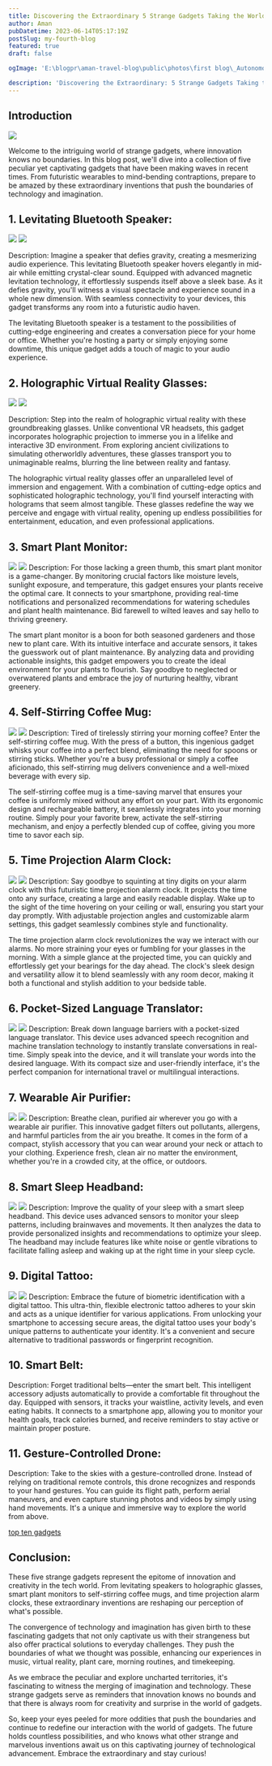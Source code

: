 ```yaml
---
title: Discovering the Extraordinary 5 Strange Gadgets Taking the World by Storm
author: Aman
pubDatetime: 2023-06-14T05:17:19Z
postSlug: my-fourth-blog
featured: true
draft: false

ogImage: 'E:\blogpr\aman-travel-blog\public\photos\first blog\_Autonomous Wea 0.png'

description: 'Discovering the Extraordinary: 5 Strange Gadgets Taking the World by Storm'
---
```


## Introduction

![](https://gforgadget.com/wp-content/uploads/2022/09/cool-tech-gadgets.jpg)

Welcome to the intriguing world of strange gadgets, where innovation knows no boundaries. In this blog post, we'll dive into a collection of five peculiar yet captivating gadgets that have been making waves in recent times. From futuristic wearables to mind-bending contraptions, prepare to be amazed by these extraordinary inventions that push the boundaries of technology and imagination.

## 1.  Levitating Bluetooth Speaker:

![](https://m.media-amazon.com/images/I/51uwboN6DhL.jpg)
![](https://amzn.to/3oWsIrg)

Description: Imagine a speaker that defies gravity, creating a mesmerizing audio experience. This levitating Bluetooth speaker hovers elegantly in mid-air while emitting crystal-clear sound. Equipped with advanced magnetic levitation technology, it effortlessly suspends itself above a sleek base. As it defies gravity, you'll witness a visual spectacle and experience sound in a whole new dimension. With seamless connectivity to your devices, this gadget transforms any room into a futuristic audio haven.



The levitating Bluetooth speaker is a testament to the possibilities of cutting-edge engineering and creates a conversation piece for your home or office. Whether you're hosting a party or simply enjoying some downtime, this unique gadget adds a touch of magic to your audio experience.

## 2.  Holographic Virtual Reality Glasses:

![](https://images.pexels.com/photos/6499165/pexels-photo-6499165.jpeg?auto=compress&cs=tinysrgb&w=1260&h=750&dpr=1)
![](https://amzn.to/3N8E0Au)



Description: Step into the realm of holographic virtual reality with these groundbreaking glasses. Unlike conventional VR headsets, this gadget incorporates holographic projection to immerse you in a lifelike and interactive 3D environment. From exploring ancient civilizations to simulating otherworldly adventures, these glasses transport you to unimaginable realms, blurring the line between reality and fantasy.

The holographic virtual reality glasses offer an unparalleled level of immersion and engagement. With a combination of cutting-edge optics and sophisticated holographic technology, you'll find yourself interacting with holograms that seem almost tangible. These glasses redefine the way we perceive and engage with virtual reality, opening up endless possibilities for entertainment, education, and even professional applications.

## 3. Smart Plant Monitor:

![](https://i5.walmartimages.com/asr/9df89bb1-017f-4a56-b6cc-61df9be99668.90e758cd90288e8f2a00268372e930fd.jpeg?odnHeight=768&odnWidth=768&odnBg=FFFFFF)
![](https://amzn.to/42D3c8e)
Description: For those lacking a green thumb, this smart plant monitor is a game-changer. By monitoring crucial factors like moisture levels, sunlight exposure, and temperature, this gadget ensures your plants receive the optimal care. It connects to your smartphone, providing real-time notifications and personalized recommendations for watering schedules and plant health maintenance. Bid farewell to wilted leaves and say hello to thriving greenery.

The smart plant monitor is a boon for both seasoned gardeners and those new to plant care. With its intuitive interface and accurate sensors, it takes the guesswork out of plant maintenance. By analyzing data and providing actionable insights, this gadget empowers you to create the ideal environment for your plants to flourish. Say goodbye to neglected or overwatered plants and embrace the joy of nurturing healthy, vibrant greenery.

## 4. Self-Stirring Coffee Mug:

![](https://tiimg.tistatic.com/fp/1/006/199/self-stirring-coffee-mug-209.jpg)
![](https://amzn.to/43EiSJt)
Description: Tired of tirelessly stirring your morning coffee? Enter the self-stirring coffee mug. With the press of a button, this ingenious gadget whisks your coffee into a perfect blend, eliminating the need for spoons or stirring sticks. Whether you're a busy professional or simply a coffee aficionado, this self-stirring mug delivers convenience and a well-mixed beverage with every sip.

The self-stirring coffee mug is a time-saving marvel that ensures your coffee is uniformly mixed without any effort on your part. With its ergonomic design and rechargeable battery, it seamlessly integrates into your morning routine. Simply pour your favorite brew, activate the self-stirring mechanism, and enjoy a perfectly blended cup of coffee, giving you more time to savor each sip.

## 5. Time Projection Alarm Clock:

![](https://m.media-amazon.com/images/I/51RQDwyCVpL._AC_UF894,1000_QL80_.jpg)
![](https://amzn.to/46fJXEP)
Description: Say goodbye to squinting at tiny digits on your alarm clock with this futuristic time projection alarm clock. It projects the time onto any surface, creating a large and easily readable display. Wake up to the sight of the time hovering on your ceiling or wall, ensuring you start your day promptly. With adjustable projection angles and customizable alarm settings, this gadget seamlessly combines style and functionality.

The time projection alarm clock revolutionizes the way we interact with our alarms. No more straining your eyes or fumbling for your glasses in the morning. With a simple glance at the projected time, you can quickly and effortlessly get your bearings for the day ahead. The clock's sleek design and versatility allow it to blend seamlessly with any room decor, making it both a functional and stylish addition to your bedside table.

## 6. Pocket-Sized Language Translator:
![](https://m.media-amazon.com/images/I/61ZDbYisudL._SL1500_.jpg)
![](https://amzn.to/3p11yiO)
Description: Break down language barriers with a pocket-sized language translator. This device uses advanced speech recognition and machine translation technology to instantly translate conversations in real-time. Simply speak into the device, and it will translate your words into the desired language. With its compact size and user-friendly interface, it's the perfect companion for international travel or multilingual interactions.

## 7. Wearable Air Purifier:
![](https://m.media-amazon.com/images/I/41GUXCnBimL._SL1500_.jpg)
![](https://amzn.to/3qFLK5J)
Description: Breathe clean, purified air wherever you go with a wearable air purifier. This innovative gadget filters out pollutants, allergens, and harmful particles from the air you breathe. It comes in the form of a compact, stylish accessory that you can wear around your neck or attach to your clothing. Experience fresh, clean air no matter the environment, whether you're in a crowded city, at the office, or outdoors.

## 8. Smart Sleep Headband:
![](https://m.media-amazon.com/images/I/91ojnosSI8L._SL1500_.jpg)
![](https://amzn.to/46eFXEu)
Description: Improve the quality of your sleep with a smart sleep headband. This device uses advanced sensors to monitor your sleep patterns, including brainwaves and movements. It then analyzes the data to provide personalized insights and recommendations to optimize your sleep. The headband may include features like white noise or gentle vibrations to facilitate falling asleep and waking up at the right time in your sleep cycle.

## 9. Digital Tattoo:
![](https://m.media-amazon.com/images/I/61asyImNm7L._SL1500_.jpg)
![](https://amzn.to/465DtIy)
Description: Embrace the future of biometric identification with a digital tattoo. This ultra-thin, flexible electronic tattoo adheres to your skin and acts as a unique identifier for various applications. From unlocking your smartphone to accessing secure areas, the digital tattoo uses your body's unique patterns to authenticate your identity. It's a convenient and secure alternative to traditional passwords or fingerprint recognition.

## 10. Smart Belt:

Description: Forget traditional belts—enter the smart belt. This intelligent accessory adjusts automatically to provide a comfortable fit throughout the day. Equipped with sensors, it tracks your waistline, activity levels, and even eating habits. It connects to a smartphone app, allowing you to monitor your health goals, track calories burned, and receive reminders to stay active or maintain proper posture.

## 11. Gesture-Controlled Drone:

Description: Take to the skies with a gesture-controlled drone. Instead of relying on traditional remote controls, this drone recognizes and responds to your hand gestures. You can guide its flight path, perform aerial maneuvers, and even capture stunning photos and videos by simply using hand movements. It's a unique and immersive way to explore the world from above.


<a target="_blank" href="https://www.amazon.in/b?_encoding=UTF8&tag=gadgets09eb-21&linkCode=ur2&linkId=6c5aa8da7d5f75d182b0e9a43c95b39d&camp=3638&creative=24630&node=976419031">top ten gadgets</a>

## Conclusion:

These five strange gadgets represent the epitome of innovation and creativity in the tech world. From levitating speakers to holographic glasses, smart plant monitors to self-stirring coffee mugs, and time projection alarm clocks, these extraordinary inventions are reshaping our perception of what's possible.

The convergence of technology and imagination has given birth to these fascinating gadgets that not only captivate us with their strangeness but also offer practical solutions to everyday challenges. They push the boundaries of what we thought was possible, enhancing our experiences in music, virtual reality, plant care, morning routines, and timekeeping.

As we embrace the peculiar and explore uncharted territories, it's fascinating to witness the merging of imagination and technology. These strange gadgets serve as reminders that innovation knows no bounds and that there is always room for creativity and surprise in the world of gadgets.

So, keep your eyes peeled for more oddities that push the boundaries and continue to redefine our interaction with the world of gadgets. The future holds countless possibilities, and who knows what other strange and marvelous inventions await us on this captivating journey of technological advancement. Embrace the extraordinary and stay curious!







